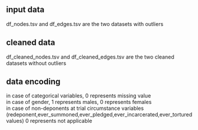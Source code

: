 ## input data
  df_nodes.tsv and df_edges.tsv are the two datasets with outliers 

## cleaned data
  df_cleaned_nodes.tsv and df_cleaned_edges.tsv are the two cleaned datasets without outliers

## data encoding
  in case of categorical variables, 0 represents missing value <br/>
  in case of gender, 1 represents males, 0 represents females <br/>
  in case of non-deponents at trial circumstance variables (redeponent,ever_summoned,ever_pledged,ever_incarcerated,ever_tortured values) 0 represents not applicable <br/>
